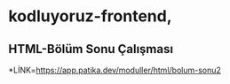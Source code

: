 # kodluyoruz-frontend,

## HTML-Bölüm Sonu Çalışması
*LİNK=https://app.patika.dev/moduller/html/bolum-sonu2
